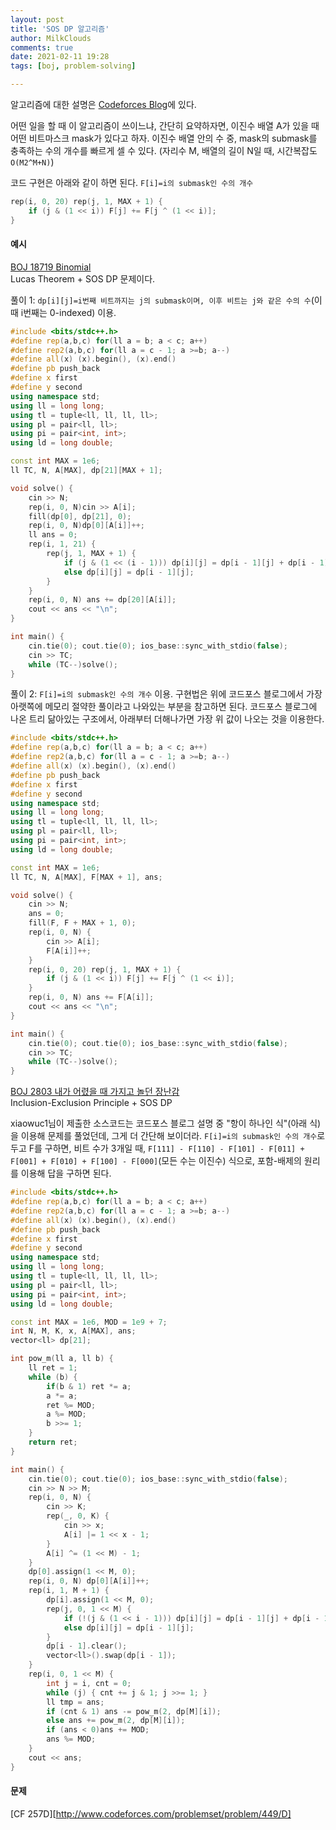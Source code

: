 ```yaml
---
layout: post
title: 'SOS DP 알고리즘'
author: MilkClouds
comments: true
date: 2021-02-11 19:28
tags: [boj, problem-solving]

---
```



알고리즘에 대한 설명은 [Codeforces Blog](https://codeforces.com/blog/entry/45223)에 있다.

어떤 일을 할 때 이 알고리즘이 쓰이느냐, 간단히 요약하자면, 이진수 배열 A가 있을 때 어떤 비트마스크 mask가 있다고 하자.
이진수 배열 안의 수 중, mask의 submask를 충족하는 수의 개수를 빠르게 셀 수 있다. (자리수 M, 배열의 길이 N일 때, 시간복잡도 `O(M2^M+N)`)  


코드 구현은 아래와 같이 하면 된다. `F[i]=i의 submask인 수의 개수`   
```cpp
rep(i, 0, 20) rep(j, 1, MAX + 1) {
	if (j & (1 << i)) F[j] += F[j ^ (1 << i)];
}
```


#### 예시  

[BOJ 18719 Binomial](http://boj.kr/18719)  
Lucas Theorem + SOS DP 문제이다.  

풀이 1: `dp[i][j]=i번째 비트까지는 j의 submask이며, 이후 비트는 j와 같은 수의 수`(이 때 i번째는 0-indexed) 이용.  
```cpp
#include <bits/stdc++.h>
#define rep(a,b,c) for(ll a = b; a < c; a++)
#define rep2(a,b,c) for(ll a = c - 1; a >=b; a--)
#define all(x) (x).begin(), (x).end()
#define pb push_back
#define x first
#define y second
using namespace std;
using ll = long long;
using tl = tuple<ll, ll, ll, ll>;
using pl = pair<ll, ll>;
using pi = pair<int, int>;
using ld = long double;

const int MAX = 1e6;
ll TC, N, A[MAX], dp[21][MAX + 1];

void solve() {
	cin >> N;
	rep(i, 0, N)cin >> A[i];
	fill(dp[0], dp[21], 0);
	rep(i, 0, N)dp[0][A[i]]++;
	ll ans = 0;
	rep(i, 1, 21) {
		rep(j, 1, MAX + 1) {
			if (j & (1 << (i - 1))) dp[i][j] = dp[i - 1][j] + dp[i - 1][j ^ (1 << (i - 1))];
			else dp[i][j] = dp[i - 1][j];
		}
	}
	rep(i, 0, N) ans += dp[20][A[i]];
	cout << ans << "\n";
}

int main() {
	cin.tie(0); cout.tie(0); ios_base::sync_with_stdio(false);
	cin >> TC;
	while (TC--)solve();
}
```

풀이 2: `F[i]=i의 submask인 수의 개수` 이용. 구현법은 위에 코드포스 블로그에서 가장 아랫쪽에 메모리 절약한 풀이라고 나와있는 부분을 참고하면 된다. 코드포스 블로그에 나온 트리 닮아있는 구조에서, 아래부터 더해나가면 가장 위 값이 나오는 것을 이용한다.  

```cpp
#include <bits/stdc++.h>
#define rep(a,b,c) for(ll a = b; a < c; a++)
#define rep2(a,b,c) for(ll a = c - 1; a >=b; a--)
#define all(x) (x).begin(), (x).end()
#define pb push_back
#define x first
#define y second
using namespace std;
using ll = long long;
using tl = tuple<ll, ll, ll, ll>;
using pl = pair<ll, ll>;
using pi = pair<int, int>;
using ld = long double;

const int MAX = 1e6;
ll TC, N, A[MAX], F[MAX + 1], ans;

void solve() {
	cin >> N;
	ans = 0;
	fill(F, F + MAX + 1, 0);
	rep(i, 0, N) {
		cin >> A[i];
		F[A[i]]++;
	}
	rep(i, 0, 20) rep(j, 1, MAX + 1) {
		if (j & (1 << i)) F[j] += F[j ^ (1 << i)];
	}
	rep(i, 0, N) ans += F[A[i]];
	cout << ans << "\n";
}

int main() {
	cin.tie(0); cout.tie(0); ios_base::sync_with_stdio(false);
	cin >> TC;
	while (TC--)solve();
}
```


[BOJ 2803 내가 어렸을 때 가지고 놀던 장난감](http://boj.kr/2803)  
Inclusion-Exclusion Principle + SOS DP

xiaowuc1님이 제출한 소스코드는 코드포스 블로그 설명 중 "항이 하나인 식"(아래 식)을 이용해 문제를 풀었던데, 그게 더 간단해 보이더라. `F[i]=i의 submask인 수의 개수`로 두고 F를 구하면, 비트 수가 3개일 때, `F[111] - F[110] - F[101] - F[011] + F[001] + F[010] + F[100] - F[000]`(모든 수는 이진수) 식으로, 포함-배제의 원리를 이용해 답을 구하면 된다.  
```cpp
#include <bits/stdc++.h>
#define rep(a,b,c) for(ll a = b; a < c; a++)
#define rep2(a,b,c) for(ll a = c - 1; a >=b; a--)
#define all(x) (x).begin(), (x).end()
#define pb push_back
#define x first
#define y second
using namespace std;
using ll = long long;
using tl = tuple<ll, ll, ll, ll>;
using pl = pair<ll, ll>;
using pi = pair<int, int>;
using ld = long double;

const int MAX = 1e6, MOD = 1e9 + 7;
int N, M, K, x, A[MAX], ans;
vector<ll> dp[21];

int pow_m(ll a, ll b) {
	ll ret = 1;
	while (b) {
		if(b & 1) ret *= a;
		a *= a;
		ret %= MOD;
		a %= MOD;
		b >>= 1;
	}
	return ret;
}

int main() {
	cin.tie(0); cout.tie(0); ios_base::sync_with_stdio(false);
	cin >> N >> M;
	rep(i, 0, N) {
		cin >> K;
		rep(_, 0, K) {
			cin >> x;
			A[i] |= 1 << x - 1;
		}
		A[i] ^= (1 << M) - 1;
	}
	dp[0].assign(1 << M, 0);
	rep(i, 0, N) dp[0][A[i]]++;
	rep(i, 1, M + 1) {
		dp[i].assign(1 << M, 0);
		rep(j, 0, 1 << M) {
			if (!(j & (1 << i - 1))) dp[i][j] = dp[i - 1][j] + dp[i - 1][j ^ (1 << i - 1)];
			else dp[i][j] = dp[i - 1][j];
		}
		dp[i - 1].clear();
		vector<ll>().swap(dp[i - 1]);
	}
	rep(i, 0, 1 << M) {
		int j = i, cnt = 0;
		while (j) { cnt += j & 1; j >>= 1; }
		ll tmp = ans;
		if (cnt & 1) ans -= pow_m(2, dp[M][i]);
		else ans += pow_m(2, dp[M][i]);
		if (ans < 0)ans += MOD;
		ans %= MOD;
	}
	cout << ans;
}
```


#### 문제

[CF 257D][http://www.codeforces.com/problemset/problem/449/D]
